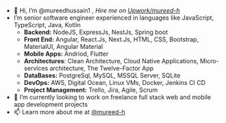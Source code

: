 - 👋 Hi, I’m @mureedhussain1 , *Hire me on [Upwork/mureed-h](https://www.upwork.com/freelancers/~013635d9acd3801801)*
- I’m senior software engineer experienced in languages like JavaScript, TypeScript, Java, Kotlin
  - **Backend:**     NodeJS, ExpressJs, NestJs, Spring boot
  - **Front End:**   Angular, React.Js, Next.Js, HTML, CSS, Bootstrap, MaterialUI, Angular Material
  - **Mobile Apps:** Andriod, Flutter
  - **Architectures**: Clean Architecture, Cloud Native Applications, Micro-services architecture, The Twelve-Factor App
  - **DataBases:**   PostgreSql, MySQL, MSSQL Server, SQLite
  - **DevOps:**      AWS, Digital Ocean, Linux VMs, Docker, Jenkins CI CD
  - **Project Management:**    Trello, Jira, Agile, Scrum
- 💞️ I’m currently looking to work on freelance full stack web and mobile app development projects
- 📫 Learn more about me at [@mureed-h](https://www.linkedin.com/in/mureed-h/)

<!---
mureedhussain1/mureedhussain1 is a ✨ special ✨ repository because its `README.md` (this file) appears on your GitHub profile.
You can click the Preview link to take a look at your changes.
--->
